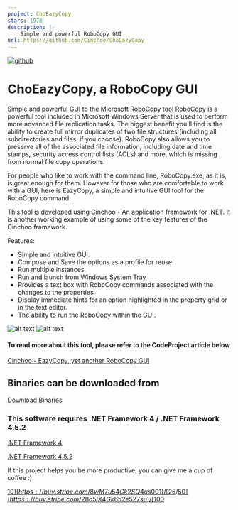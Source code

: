 ```yaml
---
project: ChoEazyCopy
stars: 1978
description: |-
    Simple and powerful RoboCopy GUI 
url: https://github.com/Cinchoo/ChoEazyCopy
---
```


[![github](https://img.shields.io/github/stars/Cinchoo/ChoEazyCopy.svg)]()

# ChoEazyCopy, a RoboCopy GUI
Simple and powerful GUI to the Microsoft RoboCopy tool
RoboCopy is a powerful tool included in Microsoft Windows Server that is used to perform more advanced file replication tasks. The biggest benefit you'll find is the ability to create full mirror duplicates of two file structures (including all subdirectories and files, if you choose). RoboCopy also allows you to preserve all of the associated file information, including date and time stamps, security access control lists (ACLs) and more, which is missing from normal file copy operations.

For people who like to work with the command line, RoboCopy.exe, as it is, is great enough for them. However for those who are comfortable to work with a GUI, here is EazyCopy, a simple and intuitive GUI tool for the RoboCopy command.

This tool is developed using Cinchoo - An application framework for .NET. It is another working example of using some of the key features of the Cinchoo framework.

Features:

* Simple and intuitive GUI.
* Compose and Save the options as a profile for reuse.
* Run multiple instances.
* Run and launch from Windows System Tray
* Provides a text box with RoboCopy commands associated with the changes to the properties.
* Display immediate hints for an option highlighted in the property grid or in the text editor.
* The ability to run the RoboCopy within the GUI.

![alt text](Images/EazyCopyMain.PNG)
![alt text](Images/EazyCopyMain1.PNG)
 
#### To read more about this tool, please refer to the CodeProject article below

[Cinchoo - EazyCopy, yet another RoboCopy GUI](http://www.codeproject.com/Articles/988605/Cinchoo-EazyCopy-yet-another-RoboCopy-GU)

## Binaries can be downloaded from 

[Download Binaries](https://github.com/Cinchoo/ChoEazyCopy/releases)

### This software requires .NET Framework 4 / .NET Framework 4.5.2

[.NET Framework 4](https://www.microsoft.com/en-us/download/confirmation.aspx?id=17718)

[.NET Framework 4.5.2](https://www.microsoft.com/en-us/download/details.aspx?id=42642)


If this project helps you be more productive, you can give me a cup of coffee :)

[$10](https://buy.stripe.com/8wM7u54Gk2SQ4us001)/[$25](https://buy.stripe.com/8wMdSt5KogJGf969AE)/[$50](https://buy.stripe.com/28o5lX4Gk652e527su)/[$100](https://buy.stripe.com/eVa3dP2ycbpm0ec6or)


